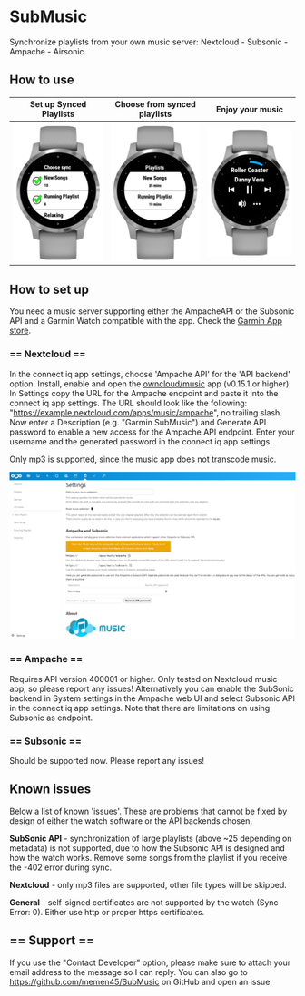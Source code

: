# SubMusic
Synchronize playlists from your own music server: Nextcloud - Subsonic - Ampache - Airsonic.

## How to use

Set up Synced Playlists    |  Choose from synced playlists | Enjoy your music 
:-------------------------:|:-------------------------:|:-------------------------:
![](images/ConfigureSyncVIew.png) | ![](images/ChoosePlaybackView.png) | ![](images/PlaybackView.png)

## How to set up
You need a music server supporting either the AmpacheAPI or the Subsonic API and a Garmin Watch compatible with the app. Check the [Garmin App store](https://apps.garmin.com/en-US/apps/600bd75f-6ccf-4ca5-bc7a-0a4fcfdcf794).

### == Nextcloud ==

In the connect iq app settings, choose 'Ampache API' for the 'API backend' option. Install, enable and open the [owncloud/music](https://apps.nextcloud.com/apps/music) app (v0.15.1 or higher). In Settings copy the URL for the Ampache endpoint and paste it into the connect iq app settings. The URL should look like the following: "https://example.nextcloud.com/apps/music/ampache", no trailing slash. Now enter a Description (e.g. "Garmin SubMusic") and Generate API password to enable a new access for the Ampache API endpoint. Enter your username and the generated password in the connect iq app settings.

Only mp3 is supported, since the music app does not transcode music.

![](images/NextcloudView.png)

### == Ampache ==

Requires API version 400001 or higher. Only tested on Nextcloud music app, so please report any issues! Alternatively you can enable the SubSonic backend in System settings in the Ampache web UI and select Subsonic API in the connect iq app settings. Note that there are limitations on using Subsonic as endpoint.

### == Subsonic ==

Should be supported now. Please report any issues!

## Known issues 
Below a list of known 'issues'. These are problems that cannot be fixed by design of either the watch software or the API backends chosen.

**SubSonic API** - synchronization of large playlists (above ~25 depending on metadata) is not supported, due to how the Subsonic API is designed and how the watch works. Remove some songs from the playlist if you receive the -402 error during sync.

**Nextcloud** - only mp3 files are supported, other file types will be skipped.

**General** - self-signed certificates are not supported by the watch (Sync Error: 0). Either use http or proper https certificates.

## == Support ==

If you use the "Contact Developer" option, please make sure to attach your email address to the message so I can reply. You can also go to https://github.com/memen45/SubMusic on GitHub and open an issue.
